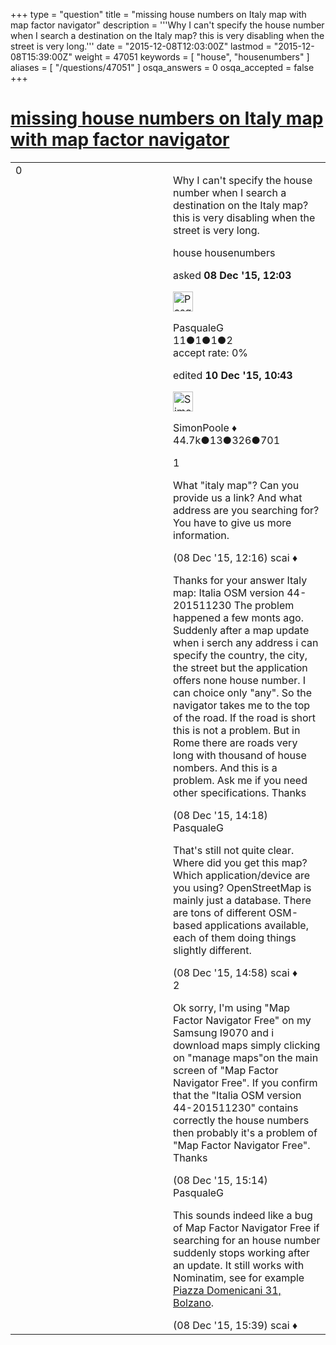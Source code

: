 +++
type = "question"
title = "missing house numbers on Italy map with map factor navigator"
description = '''Why I can&#x27;t specify the house number when I search a destination on the Italy map? this is very disabling when the street is very long.'''
date = "2015-12-08T12:03:00Z"
lastmod = "2015-12-08T15:39:00Z"
weight = 47051
keywords = [ "house", "housenumbers" ]
aliases = [ "/questions/47051" ]
osqa_answers = 0
osqa_accepted = false
+++

<div class="headNormal">

# [missing house numbers on Italy map with map factor navigator](/questions/47051/missing-house-numbers-on-italy-map-with-map-factor-navigator)

</div>

<div id="main-body">

<div id="askform">

<table id="question-table" style="width:100%;">
<colgroup>
<col style="width: 50%" />
<col style="width: 50%" />
</colgroup>
<tbody>
<tr>
<td style="width: 30px; vertical-align: top"><div class="vote-buttons">
<span id="post-47051-upvote" class="ajax-command post-vote up" rel="nofollow" title="I like this post (click again to cancel)"> </span>
<div id="post-47051-score" class="post-score" title="current number of votes">
0
</div>
<span id="post-47051-downvote" class="ajax-command post-vote down" rel="nofollow" title="I dont like this post (click again to cancel)"> </span> <span id="favorite-mark" class="ajax-command favorite-mark" rel="nofollow" title="mark/unmark this question as favorite (click again to cancel)"> </span>
<div id="favorite-count" class="favorite-count">
&#10;</div>
</div></td>
<td><div id="item-right">
<div class="question-body">
<p>Why I can't specify the house number when I search a destination on the Italy map? this is very disabling when the street is very long.</p>
</div>
<div id="question-tags" class="tags-container tags">
<span class="post-tag tag-link-house" rel="tag" title="see questions tagged &#39;house&#39;">house</span> <span class="post-tag tag-link-housenumbers" rel="tag" title="see questions tagged &#39;housenumbers&#39;">housenumbers</span>
</div>
<div id="question-controls" class="post-controls">
&#10;</div>
<div class="post-update-info-container">
<div class="post-update-info post-update-info-user">
<p>asked <strong>08 Dec '15, 12:03</strong></p>
<img src="https://secure.gravatar.com/avatar/c48a3b14c504a45e31186fe40f4e1f45?s=32&amp;d=identicon&amp;r=g" class="gravatar" width="32" height="32" alt="PasqualeG&#39;s gravatar image" />
<p><span>PasqualeG</span><br />
<span class="score" title="11 reputation points">11</span><span title="1 badges"><span class="badge1">●</span><span class="badgecount">1</span></span><span title="1 badges"><span class="silver">●</span><span class="badgecount">1</span></span><span title="2 badges"><span class="bronze">●</span><span class="badgecount">2</span></span><br />
<span class="accept_rate" title="Rate of the user&#39;s accepted answers">accept rate:</span> <span title="PasqualeG has no accepted answers">0%</span></p>
</div>
<div class="post-update-info post-update-info-edited">
<p><span> edited <strong>10 Dec '15, 10:43</strong> </span></p>
<img src="https://secure.gravatar.com/avatar/ad2513d6f8e3d709d576ace900c12fa5?s=32&amp;d=identicon&amp;r=g" class="gravatar" width="32" height="32" alt="SimonPoole&#39;s gravatar image" />
<p><span>SimonPoole ♦</span><br />
<span class="score" title="44667 reputation points"><span>44.7k</span></span><span title="13 badges"><span class="badge1">●</span><span class="badgecount">13</span></span><span title="326 badges"><span class="silver">●</span><span class="badgecount">326</span></span><span title="701 badges"><span class="bronze">●</span><span class="badgecount">701</span></span></p>
</div>
</div>
<div id="comments-container-47051" class="comments-container">
<span id="47052"></span>
<div id="comment-47052" class="comment">
<div id="post-47052-score" class="comment-score">
1
</div>
<div class="comment-text">
<p>What "italy map"? Can you provide us a link? And what address are you searching for? You have to give us more information.</p>
</div>
<div id="comment-47052-info" class="comment-info">
<span class="comment-age">(08 Dec '15, 12:16)</span> <span class="comment-user userinfo">scai ♦</span>
</div>
</div>
<span id="47055"></span>
<div id="comment-47055" class="comment">
<div id="post-47055-score" class="comment-score">
&#10;</div>
<div class="comment-text">
<p>Thanks for your answer Italy map: Italia OSM version 44-201511230 The problem happened a few monts ago. Suddenly after a map update when i serch any address i can specify the country, the city, the street but the application offers none house number. I can choice only "any". So the navigator takes me to the top of the road. If the road is short this is not a problem. But in Rome there are roads very long with thousand of house nombers. And this is a problem. Ask me if you need other specifications. Thanks</p>
</div>
<div id="comment-47055-info" class="comment-info">
<span class="comment-age">(08 Dec '15, 14:18)</span> <span class="comment-user userinfo">PasqualeG</span>
</div>
</div>
<span id="47056"></span>
<div id="comment-47056" class="comment">
<div id="post-47056-score" class="comment-score">
&#10;</div>
<div class="comment-text">
<p>That's still not quite clear. Where did you get this map? Which application/device are you using? OpenStreetMap is mainly just a database. There are tons of different OSM-based applications available, each of them doing things slightly different.</p>
</div>
<div id="comment-47056-info" class="comment-info">
<span class="comment-age">(08 Dec '15, 14:58)</span> <span class="comment-user userinfo">scai ♦</span>
</div>
</div>
<span id="47058"></span>
<div id="comment-47058" class="comment">
<div id="post-47058-score" class="comment-score">
2
</div>
<div class="comment-text">
<p>Ok sorry, I'm using "Map Factor Navigator Free" on my Samsung I9070 and i download maps simply clicking on "manage maps"on the main screen of "Map Factor Navigator Free". If you confirm that the "Italia OSM version 44-201511230" contains correctly the house numbers then probably it's a problem of "Map Factor Navigator Free". Thanks</p>
</div>
<div id="comment-47058-info" class="comment-info">
<span class="comment-age">(08 Dec '15, 15:14)</span> <span class="comment-user userinfo">PasqualeG</span>
</div>
</div>
<span id="47060"></span>
<div id="comment-47060" class="comment">
<div id="post-47060-score" class="comment-score">
&#10;</div>
<div class="comment-text">
<p>This sounds indeed like a bug of Map Factor Navigator Free if searching for an house number suddenly stops working after an update. It still works with Nominatim, see for example <a href="https://nominatim.openstreetmap.org/search.php?q=Piazza+Domenicani+31%2C+Bolzano&amp;polygon=1">Piazza Domenicani 31, Bolzano</a>.</p>
</div>
<div id="comment-47060-info" class="comment-info">
<span class="comment-age">(08 Dec '15, 15:39)</span> <span class="comment-user userinfo">scai ♦</span>
</div>
</div>
</div>
<div id="comment-tools-47051" class="comment-tools">
&#10;</div>
<div class="clear">
&#10;</div>
<div id="comment-47051-form-container" class="comment-form-container">
&#10;</div>
<div class="clear">
&#10;</div>
</div></td>
</tr>
</tbody>
</table>

</div>

</div>

